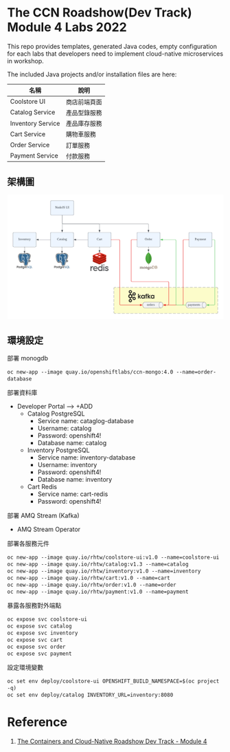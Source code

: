 # The CCN Roadshow(Dev Track) Module 4 Labs 2022

This repo provides templates, generated Java codes, empty configuration for each labs that developers need to implement cloud-native microservices in workshop. 

The included Java projects and/or installation files are here:

| 名稱 | 說明 |
| --- | --- |
| Coolstore UI | 商店前端頁面 |
| Catalog Service | 產品型錄服務 |
| Inventory Service | 產品庫存服務 | 
| Cart Service | 購物車服務 |
| Order Service | 訂單服務 |
| Payment Service | 付款服務 |

## 架構圖
![](https://github.com/CCChou/ccn-workshop/blob/main/docs/01_architect.png)

## 環境設定

部署 monogdb
```
oc new-app --image quay.io/openshiftlabs/ccn-mongo:4.0 --name=order-database
```

部署資料庫
- Developer Portal --> +ADD 
    - Catalog PostgreSQL
        - Service name: cataglog-database
        - Username: catalog
        - Password: openshift4!
        - Database name: catalog
    - Inventory PostgreSQL
        - Service name: inventory-database
        - Username: inventory
        - Password: openshift4!
        - Database name: inventory
    - Cart Redis
        - Service name: cart-redis
        - Password: openshift4!

部署 AMQ Stream (Kafka)
- AMQ Stream Operator

部署各服務元件
```
oc new-app --image quay.io/rhtw/coolstore-ui:v1.0 --name=coolstore-ui
oc new-app --image quay.io/rhtw/catalog:v1.3 --name=catalog
oc new-app --image quay.io/rhtw/inventory:v1.0 --name=inventory
oc new-app --image quay.io/rhtw/cart:v1.0 --name=cart
oc new-app --image quay.io/rhtw/order:v1.0 --name=order
oc new-app --image quay.io/rhtw/payment:v1.0 --name=payment
```

暴露各服務對外端點
```
oc expose svc coolstore-ui
oc expose svc catalog
oc expose svc inventory
oc expose svc cart
oc expose svc order
oc expose svc payment
```

設定環境變數
```
oc set env deploy/coolstore-ui OPENSHIFT_BUILD_NAMESPACE=$(oc project -q)
oc set env deploy/catalog INVENTORY_URL=inventory:8080
```

# Reference
1. [The Containers and Cloud-Native Roadshow Dev Track - Module 4](http://guides-m4-labs-infra.6923.rh-us-east-1.openshiftapps.com/workshop/cloudnative/lab/workshop-environment)